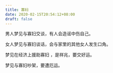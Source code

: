 ```yaml
---
title: 寡妇
date: 2020-02-15T20:54:12+08:00
draft: false
---
```


男人梦见与寡妇交谈，有人会造谣中伤自己。



女人梦见与寡妇谈话，会与家里的其他女人发生口角。



梦见在经济上援助寡妇 ，是祥兆，要交好运。



梦见与寡妇吵架，要遭厄运。

